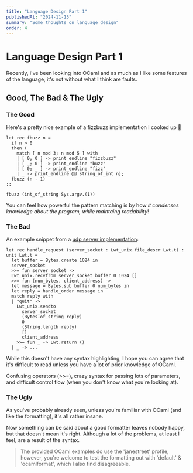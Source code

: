 ```yaml
---
title: "Language Design Part 1"
publishedAt: "2024-11-15"
summary: "Some thoughts on language design"
order: 4
---
```


# Language Design Part 1

Recently, i've been looking into OCaml and as much as I like some features of the language, it's not without what I think are faults.

## Good, The Bad & The Ugly

### The Good

Here's a pretty nice example of a fizzbuzz implementation I cooked up 🍳

```
let rec fbuzz n =
  if n > 0
  then (
    match [ n mod 3; n mod 5 ] with
    | [ 0; 0 ] -> print_endline "fizzbuzz"
    | [ _; 0 ] -> print_endline "buzz"
    | [ 0; _ ] -> print_endline "fizz"
    | _ -> print_endline @@ string_of_int n);
  fbuzz (n - 1)
;;

fbuzz (int_of_string Sys.argv.(1))
```

You can feel how powerful the pattern matching is by how _it condenses knowledge about the program, while maintaing readability_!

### The Bad

An example snippet from a [udp server implementation](https://medium.com/@aryangodara_19887/udp-client-and-server-in-ocaml-e203116a997c):

```
let rec handle_request (server_socket : Lwt_unix.file_descr Lwt.t) : unit Lwt.t =
  let buffer = Bytes.create 1024 in
  server_socket
  >>= fun server_socket ->
  Lwt_unix.recvfrom server_socket buffer 0 1024 []
  >>= fun (num_bytes, client_address) ->
  let message = Bytes.sub buffer 0 num_bytes in
  let reply = handle_order message in
  match reply with
  | "quit" ->
    Lwt_unix.sendto
      server_socket
      (Bytes.of_string reply)
      0
      (String.length reply)
      []
      client_address
    >>= fun _ -> Lwt.return ()
  | _ -> ...
```

While this doesn't have any syntax highlighting, I hope you can agree that it's difficult to read unless you have a lot of prior knowledge of OCaml.

Confusing operators (\>>=), crazy syntax for passing lots of parameters, and difficult control flow (when you don't know what you're looking at).

### The Ugly

As you've probably already seen, unless you're familiar with OCaml (and like the formatting), it's all rather insane.

Now something can be said about a good formatter leaves nobody happy, but that doesn't mean it's right. Although a lot of the problems, at least I feel, are a result of the syntax.

> The provided OCaml examples do use the 'janestreet' profile, however, you're welcome to test the formatting out with 'default' & 'ocamlformat', which I also find disagreeable.
